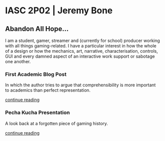 # IASC 2P02 | Jeremy Bone

## Abandon All Hope...

I am a student, gamer, streamer and (currently for school) producer working with all things gaming-related. I have a particular interest in how the whole of a design or how the mechanics, art, narrative, characterisation, controls, GUI and every damned aspect of an interactive work support or sabotage one another.

### First Academic Blog Post
In which the author tries to argue that comprehensibility is more important to academics than perfect representation.

[continue reading](blog.md)

### Pecha Kucha Presentation
A look back at a forgotten piece of gaming history.

[continue reading](reveal/index.html)
